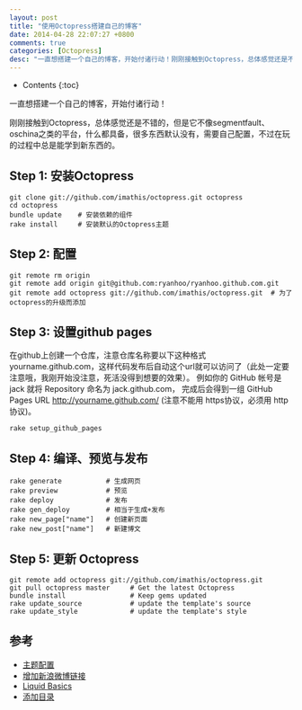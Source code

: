 ```yaml
---
layout: post
title: "使用Octopress搭建自己的博客"
date: 2014-04-28 22:07:27 +0800
comments: true
categories: [Octopress]
desc: "一直想搭建一个自己的博客，开始付诸行动！刚刚接触到Octopress，总体感觉还是不错的，但是它不像segmentfault、oschina之类的平台，什么都具备，很多东西默认没有，需要自己配置，不过在玩的过程中总是能学到新东西的。"
---
```


* Contents
{:toc}

一直想搭建一个自己的博客，开始付诸行动！

刚刚接触到Octopress，总体感觉还是不错的，但是它不像segmentfault、oschina之类的平台，什么都具备，很多东西默认没有，需要自己配置，不过在玩的过程中总是能学到新东西的。

## Step 1: 安装Octopress

```
git clone git://github.com/imathis/octopress.git octopress
cd octopress
bundle update    # 安装依赖的组件
rake install     # 安装默认的Octopress主题
```

## Step 2: 配置

```
git remote rm origin
git remote add origin git@github.com:ryanhoo/ryanhoo.github.com.git
git remote add octopress git://github.com/imathis/octopress.git  # 为了octopress的升级而添加
```

## Step 3: 设置github pages

在github上创建一个仓库，注意仓库名称要以下这种格式yourname.github.com，这样代码发布后自动这个url就可以访问了（此处一定要注意哦，我刚开始没注意，死活没得到想要的效果）。 例如你的 GitHub 帐号是 jack 就将 Repository 命名为 jack.github.com， 完成后会得到一组 GitHub Pages URL http://yourname.github.com/ (注意不能用 https协议，必须用 http协议)。

```
rake setup_github_pages
```

## Step 4: 编译、预览与发布

```
rake generate  			# 生成网页
rake preview   			# 预览
rake deploy    			# 发布
rake gen_deploy 		# 相当于生成+发布
rake new_page["name"] 	# 创建新页面
rake new_post["name"]	# 新建博文
```

## Step 5: 更新 Octopress

```
git remote add octopress git://github.com/imathis/octopress.git
git pull octopress master     # Get the latest Octopress
bundle install                # Keep gems updated
rake update_source            # update the template's source
rake update_style             # update the template's style
```

## 参考

- [主题配置][1]
- [增加新浪微博链接][2]
- [Liquid Basics][3]
- [添加目录][4]

[1]: https://github.com/shashankmehta/greyshade
[2]: http://imallen.com/blog/2013/05/12/add-support-for-weibo-and-dribbble-to-greyshade.html
[3]: http://docs.shopify.com/themes/liquid-basics
[4]: http://khaos.github.io/blog/2012/12/05/generating-toc-in-octopress/